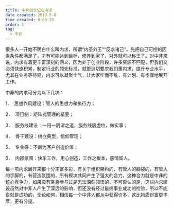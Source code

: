 ```yaml
---
title: 中非创业记之内求 
date created: 2010-5-8
time created: 0:00:19
order: 1
tag: 
  - 中非 
---
```


很多人一开始不明白什么叫内求，所谓“内圣外王”“反求诸己”，先把自己可控的因素条件都满足了，才有可能达到目标，修养到家了，对外就可以称王了。对中非来说，内求有着更丰富深刻的涵义，因为处于创业阶段，许多资源不匹配，但我们又必须快速积累，制定行业的领先标准，就更迫切要求我们重内求，提升专业水平，尤其在业务等待期，内求可以凝聚士气，让大家忙而不乱，有计划、有步骤地展开工作。

中非的内求可分为以下几块：

1．  思想作风建设：管人的思想力和执行力；

2．  项目制：矩阵式管理的精要；

3．  服务线建设：一阳一阴谓之道，服务线居虚位，做实事；

4．  骨干建设：树立典型，信仰管理；

5．  专业感：不断为客户创造价值；

6．  内部氛围：快乐工作，用心创造，工作之根本，感情留人。

每一项内求展开来都十分丰富多彩，有关于组织架构的，有管人的脑袋的，有管人的手脚的，有营造氛围的，所有模块共同产生了强大的合力，这种合力就是中非的核心竞争力，如果没有亲身参与过是无法深刻领悟的，不可否认的是，这些内求建设虽然对中非人产生了深远的影响，但还没有经过最终事业成功的检验，所以不能说就是成功的，无论如何，相信每一个中非人都从中获得许多，这比物质财富更丰厚，更有分量。